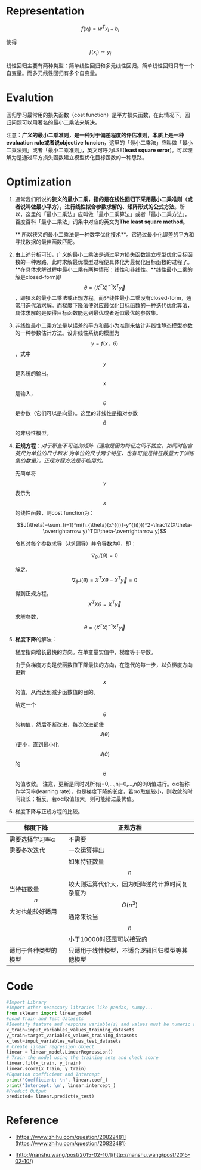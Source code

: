 # Representation

$$f(x_{i}) = w^{T}x_{i} + b_{i}$$

使得$$f(x_{i}) \simeq y_{i}$$

线性回归主要有两种类型：简单线性回归和多元线性回归。简单线性回归只有一个自变量。而多元线性回归有多个自变量。

# Evalution

回归学习最常用的损失函数（cost function）是平方损失函数，在此情况下，回归问题可以用著名的最小二乘法来解决。

注意：**广义的最小二乘准则，是一种对于偏差程度的评估准则，本质上是一种evaluation rule或者说objective funcion**，这里的「最小二乘法」应叫做「最小二乘法则」或者「最小二乘准则」，英文可呼为LSE\(**least square error**\)。可以理解为是通过平方损失函数建立模型优化目标函数的一种思路。

# Optimization

1. 通常我们所说的**狭义的最小二乘，指的是在线性回归下采用最小二乘准则（或者说叫做最小平方），进行线性拟合参数求解的、矩阵形式的公式方法**。所以，这里的「最小二乘法」应叫做「最小二乘算法」或者「最小二乘方法」，百度百科「最小二乘法」词条中对应的英文为**The least square method**。

    ** 所以狭义的最小二乘法是一种数学优化技术**。它通过最小化误差的平方和寻找数据的最佳函数匹配。

2. 由上述分析可知，广义的最小二乘法是通过平方损失函数建立模型优化目标函数的一种思路，此时求解最优模型过程便具体化为最优化目标函数的过程了。**在具体求解过程中最小二乘有两种情形：线性和非线性。**线性最小二乘的解是closed-form即 $$\theta=(X^TX)^{-1}X^T\overrightarrow y$$，即狭义的最小二乘法或正规方程。而非线性最小二乘没有closed-form，通常用迭代法求解。而梯度下降法便对应最优化目标函数的一种迭代优化算法，具体求解的是使得目标函数能达到最优或者近似最优的参数集。

3. 非线性最小二乘方法是以误差的平方和最小为准则来估计非线性静态模型参数的一种参数估计方法。设非线性系统的模型为$$y=f(x，θ)$$，式中$$y$$是系统的输出，$$x$$是输入，$$θ$$是参数（它们可以是向量）。这里的非线性是指对参数$$θ$$的非线性模型。

4. **正规方程**：_对于那些不可逆的矩阵（通常是因为特征之间不独立，如同时包含英尺为单位的尺寸和米
  为单位的尺寸两个特征，也有可能是特征数量大于训练集的数量），正规方程方法是不能用的。_
    
    先简单将$$y$$表示为$$x$$的线性函数，则cost function为：

    $$J(\theta)=\sum_{i=1}^m(h_{\theta}(x^{(i)}-y^{(i)}))^2=\frac12(X\theta-\overrightarrow y)^T(X\theta-\overrightarrow y)$$

    令其对每个参数求导（J求偏导）并令导数为0，即：

    $$\nabla_{\theta}J(\theta)=0$$

    解之，$$\nabla_{\theta}J(\theta) = X^TX\theta-X^T\overrightarrow y=0$$

    得到正规方程，$$X^TX\theta=X^T\overrightarrow y$$

    求解参数，$$\theta=(X^TX)^{-1}X^T\overrightarrow y$$

5. **梯度下降**的解法：
    
    梯度指向增长最快的方向。在单变量实值中，梯度等于导数。
    
    由于负梯度方向是使函数值下降最快的方向，在迭代的每一步，以负梯度方向更新$$x$$的值，从而达到减少函数值的目的。

    给定一个$$θ$$的初值，然后不断改进，每次改进都使$$J(θ)$$)更小，直到最小化$$J(θ)$$的$$θ$$的值收敛。
    注意，更新是同时对所有j=0,…,nj=0,…,n的θjθj值进行。αα被称作学习率(learning rate)，也是梯度下降的长度，若αα取值较小，则收敛的时间较长；相反，若αα取值较大，则可能错过最优值。
        
6. 梯度下降与正规方程的比较。

  | 梯度下降 | 正规方程 |
  | --- | --- |
  | 需要选择学习率α | 不需要 |
  | 需要多次迭代 | 一次运算得出 |
  | 当特征数量$$n$$大时也能较好适用 | 如果特征数量$$n$$较大则运算代价大，因为矩阵逆的计算时间复杂度为$$O(n^3)$$通常来说当$$n$$小于10000时还是可以接受的 |
  | 适用于各种类型的模型 | 只适用于线性模型，不适合逻辑回归模型等其他模型 |

# Code

```python
#Import Library
#Import other necessary libraries like pandas, numpy...
from sklearn import linear_model
#Load Train and Test datasets
#Identify feature and response variable(s) and values must be numeric and numpy arrays
x_train=input_variables_values_training_datasets
y_train=target_variables_values_training_datasets
x_test=input_variables_values_test_datasets
# Create linear regression object
linear = linear_model.LinearRegression()
# Train the model using the training sets and check score
linear.fit(x_train, y_train)
linear.score(x_train, y_train)
#Equation coefficient and Intercept
print('Coefficient: \n', linear.coef_)
print('Intercept: \n', linear.intercept_)
#Predict Output
predicted= linear.predict(x_test)
```

# Reference

* [https://www.zhihu.com/question/20822481](https://www.zhihu.com/question/20822481) 

* [http://nanshu.wang/post/2015-02-10/](http://nanshu.wang/post/2015-02-10/)
